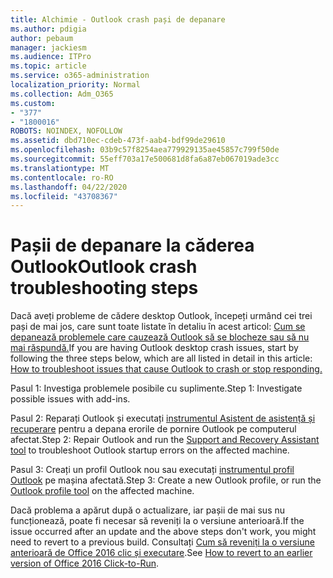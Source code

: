 ```yaml
---
title: Alchimie - Outlook crash pași de depanare
ms.author: pdigia
author: pebaum
manager: jackiesm
ms.audience: ITPro
ms.topic: article
ms.service: o365-administration
localization_priority: Normal
ms.collection: Adm_O365
ms.custom:
- "377"
- "1800016"
ROBOTS: NOINDEX, NOFOLLOW
ms.assetid: dbd710ec-cdeb-473f-aab4-bdf99de29610
ms.openlocfilehash: 03b9c57f8254aea779929135ae45857c799f50de
ms.sourcegitcommit: 55eff703a17e500681d8fa6a87eb067019ade3cc
ms.translationtype: MT
ms.contentlocale: ro-RO
ms.lasthandoff: 04/22/2020
ms.locfileid: "43708367"
---
```

# <a name="outlook-crash-troubleshooting-steps"></a><span data-ttu-id="5d5b0-102">Pașii de depanare la căderea Outlook</span><span class="sxs-lookup"><span data-stu-id="5d5b0-102">Outlook crash troubleshooting steps</span></span>

<span data-ttu-id="5d5b0-103">Dacă aveți probleme de cădere desktop Outlook, începeți urmând cei trei pași de mai jos, care sunt toate listate în detaliu în acest articol: [Cum se depanează problemele care cauzează Outlook să se blocheze sau să nu mai răspundă.](https://docs.microsoft.com/exchange/troubleshoot/outlook-crashes/crash-issues)</span><span class="sxs-lookup"><span data-stu-id="5d5b0-103">If you are having Outlook desktop crash issues, start by following the three steps below, which are all listed in detail in this article: [How to troubleshoot issues that cause Outlook to crash or stop responding.](https://docs.microsoft.com/exchange/troubleshoot/outlook-crashes/crash-issues)</span></span>
  
<span data-ttu-id="5d5b0-104">Pasul 1: Investiga problemele posibile cu suplimente.</span><span class="sxs-lookup"><span data-stu-id="5d5b0-104">Step 1: Investigate possible issues with add-ins.</span></span>
  
<span data-ttu-id="5d5b0-105">Pasul 2: Reparați Outlook și executați [instrumentul Asistent de asistență și recuperare](https://aka.ms/SaRA-OutlookWontStart) pentru a depana erorile de pornire Outlook pe computerul afectat.</span><span class="sxs-lookup"><span data-stu-id="5d5b0-105">Step 2: Repair Outlook and run the [Support and Recovery Assistant tool](https://aka.ms/SaRA-OutlookWontStart) to troubleshoot Outlook startup errors on the affected machine.</span></span>
  
<span data-ttu-id="5d5b0-106">Pasul 3: Creați un profil Outlook nou sau executați [instrumentul profil Outlook](https://aka.ms/SaRA-OutlookSetupProfile) pe mașina afectată.</span><span class="sxs-lookup"><span data-stu-id="5d5b0-106">Step 3: Create a new Outlook profile, or run the [Outlook profile tool](https://aka.ms/SaRA-OutlookSetupProfile) on the affected machine.</span></span>
  
<span data-ttu-id="5d5b0-107">Dacă problema a apărut după o actualizare, iar pașii de mai sus nu funcționează, poate fi necesar să reveniți la o versiune anterioară.</span><span class="sxs-lookup"><span data-stu-id="5d5b0-107">If the issue occurred after an update and the above steps don't work, you might need to revert to a previous build.</span></span> <span data-ttu-id="5d5b0-108">Consultați [Cum să reveniți la o versiune anterioară de Office 2016 clic și executare](https://support.microsoft.com/help/2770432).</span><span class="sxs-lookup"><span data-stu-id="5d5b0-108">See [How to revert to an earlier version of Office 2016 Click-to-Run](https://support.microsoft.com/help/2770432).</span></span>
  